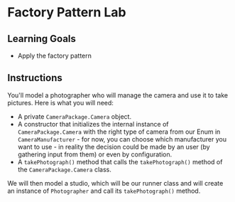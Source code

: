 # Factory Pattern Lab

## Learning Goals

- Apply the factory pattern

## Instructions

You'll model a photographer who will manage the camera and use it to take
pictures. Here is what you will need:

- A private `CameraPackage.Camera` object.
- A constructor that initializes the internal instance of `CameraPackage.Camera` with the
  right type of camera from our Enum in `CameraManufacturer` - for now, you can
  choose which manufacturer you want to use - in reality the decision could be
  made by an user (by gathering input from them) or even by configuration.
- A `takePhotograph()` method that calls the `takePhotograph()` method of the
  `CameraPackage.Camera` class.

We will then model a studio, which will be our runner class and will create an
instance of `Photographer` and call its `takePhotograph()` method.
